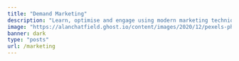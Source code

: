 ```yaml
---
title: "Demand Marketing"
description: "Learn, optimise and engage using modern marketing techniques"
image: "https://alanchatfield.ghost.io/content/images/2020/12/pexels-photo-1040157.jpeg"
banner: dark
type: "posts"
url: /marketing
---
```

